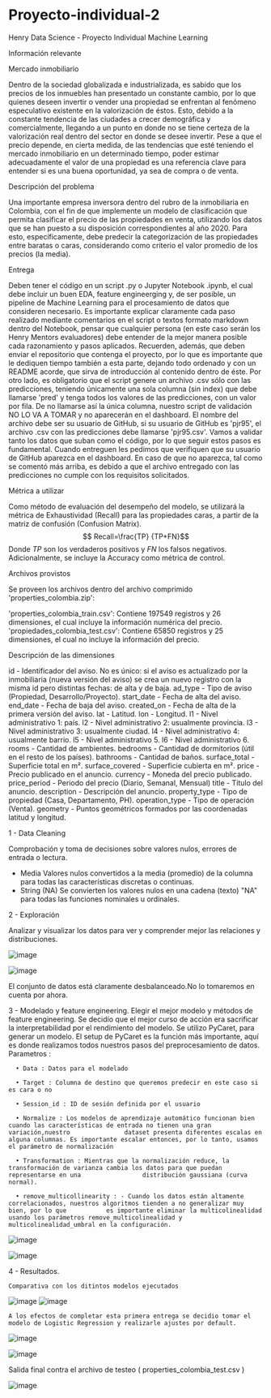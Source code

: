 # Proyecto-individual-2
Henry Data Science - Proyecto Individual Machine Learning

Información relevante

 Mercado inmobiliario
 
  Dentro de la sociedad globalizada e industrializada, es sabido que los precios de los inmuebles han presentado un constante cambio, por lo que quienes deseen invertir o vender una propiedad se enfrentan al fenómeno especulativo existente en la valorización de éstos. Esto, debido a la constante tendencia de las ciudades a crecer demográfica y comercialmente, llegando a un punto en donde no se tiene certeza de la valorización real dentro del sector en donde se desee invertir. Pese a que el precio depende, en cierta medida, de las tendencias que esté teniendo el mercado inmobiliario en un determinado tiempo, poder estimar adecuadamente el valor de una propiedad es una referencia clave para entender si es una buena
oportunidad, ya sea de compra o de venta.

Descripción del problema

  Una importante empresa inversora dentro del rubro de la inmobiliaria en Colombia, con el fin de que implemente un modelo de clasificación que permita clasificar el precio de las propiedades en venta, utilizando los datos que se han puesto a su disposición correspondientes al año 2020.   Para esto, específicamente, debe predecir la categorización de las propiedades entre baratas o caras, considerando como criterio el valor promedio de los precios
(la media). 

Entrega

  Deben tener el código en un script .py o Jupyter Notebook .ipynb, el cual debe incluir un buen EDA, feature engineerging y, de ser posible, un pipeline de Machine Learning para el procesamiento de datos que consideren necesario. Es importante explicar claramente cada paso realizado mediante comentarios en el script o textos formato markdown dentro del Notebook, pensar que cualquier persona (en este caso serán los Henry Mentors evaluadores) debe entender de la mejor manera posible cada razonamiento y pasos aplicados. Recuerden, además, que deben enviar el repositorio que contenga el proyecto, por lo que es importante que le dediquen tiempo también a esta parte, dejando todo ordenado y con un README acorde, que sirva de introducción al contenido dentro de éste.   Por otro lado, es obligatorio que el script genere un archivo .csv sólo con las predicciones, teniendo únicamente una sola columna (sin index) que debe llamarse 'pred' y tenga todos los valores de las predicciones, con un valor por fila. De no llamarse así la única columna, nuestro script de validación NO LO VA A TOMAR y no aparecerán en el dashboard. El nombre del archivo debe ser su usuario de GitHub, si su usuario de GitHub es 'pjr95', el archivo .csv con las predicciones debe llamarse 'pjr95.csv'. Vamos a validar tanto los datos que suban como el código, por lo que seguir estos pasos es fundamental.   Cuando entreguen les pedimos que verifiquen que su usuario de GitHub aparezca en el dashboard. En caso de que no aparezca, tal como se comentó más arriba, es debido a que el archivo entregado con las predicciones no cumple con los requisitos solicitados.
  
  Métrica a utilizar
  
  Como método de evaluación del desempeño del modelo, se utilizará la métrica de Exhaustividad (Recall) para las propiedades caras, a partir de la matriz de confusión (Confusion Matrix).   $$ Recall=\frac{TP} {TP+FN}$$   Donde $TP$ son los verdaderos positivos y $FN$ los falsos negativos. Adicionalmente, se incluye la Accuracy como métrica de control.  
  
  Archivos provistos
  
  Se proveen los archivos dentro del archivo comprimido 'properties_colombia.zip': 
  
'properties_colombia_train.csv': Contiene 197549 registros y 26 dimensiones, el cual incluye la información numérica del precio.
'propiedades_colombia_test.csv': Contiene 65850 registros y 25 dimensiones, el cual no incluye la información del precio.  

Descripción de las dimensiones

id - Identificador del aviso. No es único: si el aviso es actualizado por la inmobiliaria (nueva versión del aviso) se crea un nuevo registro con la misma id pero distintas fechas: de alta y de baja.
ad_type - Tipo de aviso (Propiedad, Desarrollo/Proyecto).
start_date - Fecha de alta del aviso.
end_date - Fecha de baja del aviso.
created_on - Fecha de alta de la primera versión del aviso.
lat - Latitud.
lon - Longitud.
l1 - Nivel administrativo 1: país.
l2 - Nivel administrativo 2: usualmente provincia.
l3 - Nivel administrativo 3: usualmente ciudad.
l4 - Nivel administrativo 4: usualmente barrio.
l5 - Nivel administrativo 5.
l6 - Nivel administrativo 6.
rooms - Cantidad de ambientes.
bedrooms - Cantidad de dormitorios (útil en el resto de los países).
bathrooms - Cantidad de baños.
surface_total - Superficie total en m².
surface_covered - Superficie cubierta en m².
price - Precio publicado en el anuncio.
currency - Moneda del precio publicado.
price_period - Periodo del precio (Diario, Semanal, Mensual)
title - Título del anuncio.
description - Descripción del anuncio.
property_type - Tipo de propiedad (Casa, Departamento, PH).
operation_type - Tipo de operación (Venta).
geometry - Puntos geométricos formados por las coordenadas latitud y longitud.  

1 - Data Cleaning

  Comprobación y toma de decisiones sobre valores nulos, errores de entrada o lectura.
  - Media
    Valores nulos convertidos a la media (promedio) de la columna para todas las características discretas o continuas.
  - String (NA)
    Se convierten los valores nulos en una cadena (texto) "NA" para todas las funciones nominales u ordinales.
   
          
2 - Exploración

  Analizar y visualizar los datos para ver y comprender mejor las relaciones y distribuciones.
  
  ![image](https://user-images.githubusercontent.com/43472426/199983307-4e9d8c04-67a0-4f7f-97b6-0b2ccdb3699d.png)
  
  ![image](https://user-images.githubusercontent.com/43472426/199985643-930d242d-074e-4480-95c4-9cafa55441d2.png)

   El conjunto de datos está claramente desbalanceado.No lo tomaremos en cuenta por ahora.

3 - Modelado y feature engineering.
   Elegir el mejor modelo y métodos de feature engineering.
     Se decidío que el mejor curso de acción era sacrificar la interpretabilidad por el rendimiento del modelo. Se utilizo PyCaret, para generar un            modelo.
     El setup de PyCaret es la función más importante, aquí es donde realizamos todos nuestros pasos del preprocesamiento de datos. 
      Parametros :
      
      • Data : Datos para el modelado 
      
      • Target : Columna de destino que queremos predecir en este caso si es cara o no
      
      • Session_id : ID de sesión definida por el usuario 
      
      • Normalize : Los modelos de aprendizaje automático funcionan bien cuando las características de entrada no tienen una gran variación,nuestro               dataset presenta diferentes escalas en alguna columnas. Es importante escalar entonces, por lo tanto, usamos el parámetro de normalización 
      
      • Transformation : Mientras que la normalización reduce, la transformación de varianza cambia los datos para que puedan representarse en una                 distribución gaussiana (curva normal). 
      
      • remove_multicollinearity : - Cuando los datos están altamente correlacionados, nuestros algoritmos tienden a no generalizar muy bien, por lo que           es importante eliminar la multicolinealidad usando los parámetros remove_multicolinealidad y multicolinealidad_umbral en la configuración. 
     
     
![image](https://user-images.githubusercontent.com/43472426/199996575-84722fc8-4b26-4105-899f-3947af978a2d.png)

![image](https://user-images.githubusercontent.com/43472426/199996907-37e3c3f2-00c1-45fd-b41e-dbc9dae4e690.png)

4 - Resultados.

    Comparativa con los ditintos modelos ejecutados
    
   ![image](https://user-images.githubusercontent.com/43472426/199998522-5155c306-4632-439b-8160-7768d3f4acca.png)
   ![image](https://user-images.githubusercontent.com/43472426/199998852-29cc6c21-ceaa-48d8-bcac-d90850f7383e.png)
   
    A los efectos de completar esta primera entrega se decidio tomar el modelo de Logistic Regression y realizarle ajustes por default.
    
   ![image](https://user-images.githubusercontent.com/43472426/200002460-23bf7ec4-309a-48dd-a437-e1103f6a9664.png)
   
   ![image](https://user-images.githubusercontent.com/43472426/200002794-f8e926a0-86d8-4df5-8d11-87c8785c0db9.png)

   Salida final contra el archivo de testeo ( properties_colombia_test.csv )
   
   ![image](https://user-images.githubusercontent.com/43472426/200003337-28eb36b0-ba47-445e-9a55-fb685ee87b04.png)




  
  

